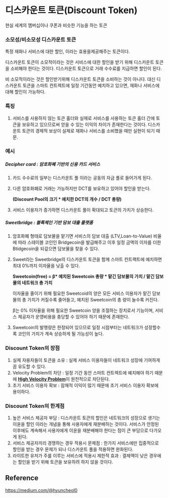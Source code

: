 # 디스카운트 토큰(Discount Token)

현실 세계의 멤버십이나 쿠폰과 비슷한 기능을 하는 토큰

### 소모성/비소모성 디스카운트 토큰

특정 재화나 서비스에 대한 할인, 이라는 효용을제공해주는 토큰이다.

디스카운트 토큰이 소모적이라는 것은 서비스에 대한 할인을 받기 위해 디스카운트 토큰을 소비해야 한다는 것이다. 디스카운트 토큰으로 거래 수수료를 지급하면 할인이 된다.

비 소모적이라는 것은 할인받기위해 디스카운트 토큰을 소비하는 것이 아니다. 대신 디스카운트 토큰을 스마트 컨트렉트에 일정 기간동안 예치하고 있으면, 재화나 서비스에 대해 할인이 가능하다.

### 특징 

1. 서비스를 사용하지 않는 토큰 홀더와 실제로 서비스를 사용하는 토큰 홀더 간에 토큰을 보유하고 있으므로써 얻을 수 있는 이익의 차이가 존재한다는 것이다. 디스카운트 토큰의 경제적 보상이 실제로 재화나 서비스를 소비했을 때만 실현이 되기 때문.

### 예시

##### Decipher card : 암호화폐 기반의 신용 카드 서비스

1. 카드 수수료의 일부는 디스카운트 풀 이라는 공동의 자금 풀로 들어가게 된다.

2. 다른 암호화폐로 거래는 가능하지만 DCT를 보유하고 있어야 할인을 받는다.

   **(Discount Pool의 크기 \* 예치한 DCT의 개수 / DCT 총량)**

3. 서비스 이용자가 증가하면 디스카운트 풀이 확대되고 토큰의 가치가 상승한다.

##### Sweetbridge : 블록체인 기반 담보 대출 플랫폼

1. 암호화폐 형태로 담보물을 맡기면 서비스의 담보 대출 (LTV,Loan-to-Value) 비율에 따라 스테이블 코인인 Bridgecoin을 발급해주고 이후 일정 금액의 이자를 더한 Btidgecoin을 되갚으면 담보물을 찾을 수 있다.

2. Sweet라는 Sweetbridge의 디스카운트 토큰을 함께 스마트 컨트랙트에 예치하면 최대 0%까지 이자율을 낮출 수 있다.

   **Sweetcoin(free) = β\* 예치된 Sweetcoin 총량 * 맡긴 담보물의 가치 / 맡긴 담보물의 네트워크 총 가치**

   이자율을 줄이기 위해 필요한 Sweetcoid의 양은 모든 서비스 이용자가 맡긴 담보물의 총 가치가 커질수록 줄어들고, 예치된 Sweetcoin의 총 량이 늘수록 커진다.

    β는 0% 이자율을 위해 필요한 Sweetcoin 양을 조절하는 장치로서 기능이며, 서비스 제공자가 운영비용을 충당할 수 있어야 하기 때문에 존재한다.

3. Sweetcoin의 발행량은 한정되어 있으므로 일정 시점부터는 네트워크가 성장할수록 코인의 가치가 계속 상승하게 될 가능성이 높다.

### Discount Token의 장점

1. 실제 자용자들이 토큰을 소유 : 실제 서비스 이용자들이 네트워크 성장에 기여하게 끔 유도할 수 있다.
2. Velocity Problem의 차단 :  일정 기간 동안 스마트 컨트렉트에 예치해야 하기 때문에 [**High Velocity Problem**](https://multicoin.capital/2017/12/08/understanding-token-velocity/)이 원천적으로 차단된다.
3. 초기 서비스 이용자 확보 : 잠재적 이익이 많기 때문에 초기 서비스 이용자 확보에 용이하다.

### Discount Token의 한계점

1. 높은 서비스 제공자 부담 : 디스카운트 토큰의 할인은 네트워크의 성장으로 생기는 이윤을 할인 이라는 개념을 통해 사용자에게 재분배하는 것이다. 서비스가 안정된 이후에도 계속해서 사용자에게 이윤을 재분배해야 한다는 점이 큰 부담으로 다가오게 된다.
2. 서비스 제공자끼리 경쟁하는 경우 적용시 문제점 : 한가지 서비스에만 집중적으로 할인을 받는 경우 문제가 되나 디스카운트 풀을 적용하면 완화된다.
3. 라이트한 유저가 주를 이루는 서비스에 적용시 제한적 효과 : 결제액이 낮은 경우에는 할인을 받기 위해 토큰을 보유하려 하지 않을 것이다.

## Reference

https://medium.com/@hyuncheol0
